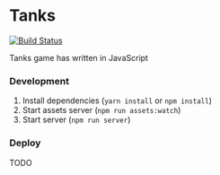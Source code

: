 # Tanks
[![Build Status](https://travis-ci.org/Nitive/tanks.svg?branch=travis)](https://travis-ci.org/Nitive/tanks)

Tanks game has written in JavaScript

### Development
1. Install dependencies (`yarn install` or `npm install`)
2. Start assets server (`npm run assets:watch`)
3. Start server (`npm run server`)

### Deploy
TODO
